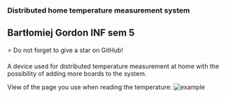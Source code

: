 ### Distributed home temperature measurement system
## Bartłomiej Gordon INF sem 5
⭐ Do not forget to give a star on GitHub!

A device used for distributed temperature measurement at home with the possibility of adding more boards to the system.

View of the page you use when reading the temperature:
![example](https://user-images.githubusercontent.com/69083596/218278069-8b4bd2b4-d66f-49a7-a6b0-ddc5db8df6ed.png)
